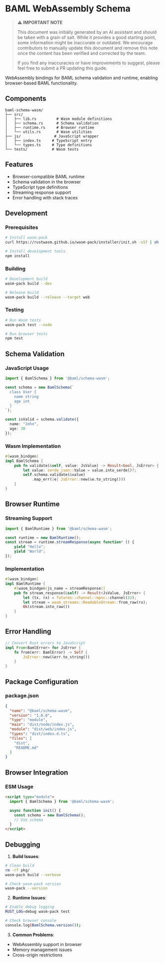 # BAML WebAssembly Schema

> **⚠️ IMPORTANT NOTE**
>
> This document was initially generated by an AI assistant and should be taken with a grain of salt. While it provides a good starting point, some information might be inaccurate or outdated. We encourage contributors to manually update this document and remove this note once the content has been verified and corrected by the team.
>
> If you find any inaccuracies or have improvements to suggest, please feel free to submit a PR updating this guide.

WebAssembly bindings for BAML schema validation and runtime, enabling browser-based BAML functionality.

## Components

```
baml-schema-wasm/
├── src/
│   ├── lib.rs         # Wasm module definitions
│   ├── schema.rs      # Schema validation
│   ├── runtime.rs     # Browser runtime
│   └── utils.rs       # Wasm utilities
├── js/               # JavaScript wrapper
│   ├── index.ts     # TypeScript entry
│   └── types.ts     # Type definitions
└── tests/           # Wasm tests
```

## Features

- Browser-compatible BAML runtime
- Schema validation in the browser
- TypeScript type definitions
- Streaming response support
- Error handling with stack traces

## Development

### Prerequisites

```bash
# Install wasm-pack
curl https://rustwasm.github.io/wasm-pack/installer/init.sh -sSf | sh

# Install development tools
npm install
```

### Building

```bash
# Development build
wasm-pack build --dev

# Release build
wasm-pack build --release --target web
```

### Testing

```bash
# Run Wasm tests
wasm-pack test --node

# Run browser tests
npm test
```

## Schema Validation

### JavaScript Usage

```typescript
import { BamlSchema } from '@baml/schema-wasm';

const schema = new BamlSchema(`
  class User {
    name string
    age int
  }
`);

const isValid = schema.validate({
  name: "John",
  age: 30
});
```

### Wasm Implementation

```rust
#[wasm_bindgen]
impl BamlSchema {
    pub fn validate(&self, value: JsValue) -> Result<bool, JsError> {
        let value: serde_json::Value = value.into_serde()?;
        self.schema.validate(&value)
            .map_err(|e| JsError::new(&e.to_string()))
    }
}
```

## Browser Runtime

### Streaming Support

```typescript
import { BamlRuntime } from '@baml/schema-wasm';

const runtime = new BamlRuntime();
const stream = runtime.streamResponse(async function* () {
    yield "Hello";
    yield "World";
});
```

### Implementation

```rust
#[wasm_bindgen]
impl BamlRuntime {
    #[wasm_bindgen(js_name = streamResponse)]
    pub fn stream_response(&self) -> Result<JsValue, JsError> {
        let (tx, rx) = futures::channel::mpsc::channel(32);
        let stream = wasm_streams::ReadableStream::from_raw(rx);
        Ok(stream.into_raw())
    }
}
```

## Error Handling

```rust
// Convert Rust errors to JavaScript
impl From<BamlError> for JsError {
    fn from(err: BamlError) -> Self {
        JsError::new(&err.to_string())
    }
}
```

## Package Configuration

### package.json

```json
{
  "name": "@baml/schema-wasm",
  "version": "1.0.0",
  "type": "module",
  "main": "dist/node/index.js",
  "module": "dist/web/index.js",
  "types": "dist/index.d.ts",
  "files": [
    "dist",
    "README.md"
  ]
}
```

## Browser Integration

### ESM Usage

```html
<script type="module">
  import { BamlSchema } from '@baml/schema-wasm';

  async function init() {
    const schema = new BamlSchema();
    // Use schema
  }
</script>
```

## Debugging

1. **Build Issues**:
```bash
# Clean build
rm -rf pkg/
wasm-pack build --verbose

# Check wasm-pack version
wasm-pack --version
```

2. **Runtime Issues**:
```bash
# Enable debug logging
RUST_LOG=debug wasm-pack test

# Check browser console
console.log(BamlSchema.version());
```

3. **Common Problems**:
- WebAssembly support in browser
- Memory management issues
- Cross-origin restrictions
